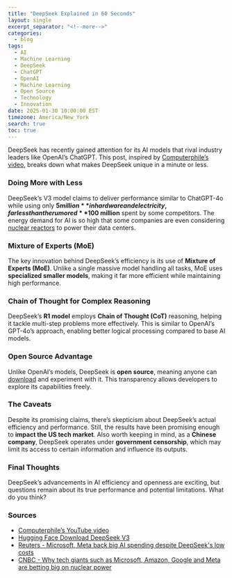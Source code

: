 ```yaml
---
title: "DeepSeek Explained in 60 Seconds"
layout: single
excerpt_separator: "<!--more-->"
categories:
  - blog
tags:
  - AI
  - Machine Learning
  - DeepSeek
  - ChatGPT
  - OpenAI
  - Machine Learning
  - Open Source
  - Technology
  - Innovation
date: 2025-01-30 10:00:00 EST
timezone: America/New_York
search: true
toc: true
---
```


DeepSeek has recently gained attention for its AI models that rival industry leaders like OpenAI’s ChatGPT. This post, inspired by [Computerphile’s video](https://www.youtube.com/watch?v=gY4Z-9QlZ64), breaks down what makes DeepSeek unique in a minute or less.

### Doing More with Less
DeepSeek’s V3 model claims to deliver performance similar to ChatGPT-4o while using only **$5 million** in hardware and electricity, far less than the rumored **$100 million** spent by some competitors. The energy demand for AI is so high that some companies are even considering [nuclear reactors](https://www.cnbc.com/2024/12/28/why-microsoft-amazon-google-and-meta-are-betting-on-nuclear-power.html) to power their data centers.

### Mixture of Experts (MoE)
The key innovation behind DeepSeek’s efficiency is its use of **Mixture of Experts (MoE)**. Unlike a single massive model handling all tasks, MoE uses **specialized smaller models**, making it far more efficient while maintaining high performance.

### Chain of Thought for Complex Reasoning
DeepSeek’s **R1 model** employs **Chain of Thought (CoT)** reasoning, helping it tackle multi-step problems more effectively. This is similar to OpenAI’s GPT-4o’s approach, enabling better logical processing compared to base AI models.

### Open Source Advantage
Unlike OpenAI’s models, DeepSeek is **open source**, meaning anyone can [download](https://huggingface.co/deepseek-ai/DeepSeek-V3) and experiment with it. This transparency allows developers to explore its capabilities freely.

### The Caveats
Despite its promising claims, there’s skepticism about DeepSeek’s actual efficiency and performance. Still, the results have been promising enough to **impact the US tech market**. Also worth keeping in mind, as a **Chinese company**, DeepSeek operates under **government censorship**, which may limit its access to certain information and influence its outputs.

### Final Thoughts
DeepSeek’s advancements in AI efficiency and openness are exciting, but questions remain about its true performance and potential limitations. What do you think?

### Sources
- [Computerphile’s YouTube video](https://www.youtube.com/watch?v=gY4Z-9QlZ64)
- [Hugging Face Download DeepSeek V3](https://huggingface.co/deepseek-ai/DeepSeek-V3)
- [Reuters - Microsoft, Meta back big AI spending despite DeepSeek's low costs](https://www.reuters.com/technology/artificial-intelligence/microsoft-meta-ceos-defend-hefty-ai-spending-after-deepseek-stuns-tech-world-2025-01-30/#:~:text=That%20is%20a%20far%20cry,rather%20than%20all%20development%20costs.)
- [CNBC - Why tech giants such as Microsoft, Amazon, Google and Meta are betting big on nuclear power](https://www.cnbc.com/2024/12/28/why-microsoft-amazon-google-and-meta-are-betting-on-nuclear-power.html)
